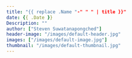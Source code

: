 ```yaml
---
title: "{{ replace .Name "-" " " | title }}"
date: {{ .Date }}
Description: ""
author: ["Steven Suwatanapongched"]
header-image: "/images/default-header.jpg"
images: ["/images/default-image.jpg"]
thumbnail: "/images/default-thumbnail.jpg"
---
```

